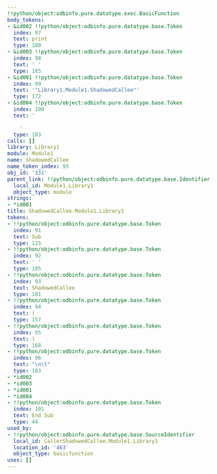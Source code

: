 ```yaml
---
!!python/object:odbinfo.pure.datatype.exec.BasicFunction
body_tokens:
- &id002 !!python/object:odbinfo.pure.datatype.base.Token
  index: 97
  text: print
  type: 100
- &id003 !!python/object:odbinfo.pure.datatype.base.Token
  index: 98
  text: ' '
  type: 185
- &id001 !!python/object:odbinfo.pure.datatype.base.Token
  index: 99
  text: '"Library1.Module1.ShadowedCallee"'
  type: 172
- &id004 !!python/object:odbinfo.pure.datatype.base.Token
  index: 100
  text: '

    '
  type: 183
calls: []
library: Library1
module: Module1
name: ShadowedCallee
name_token_index: 93
obj_id: '331'
parent_link: !!python/object:odbinfo.pure.datatype.base.Identifier
  local_id: Module1.Library1
  object_type: module
strings:
- *id001
title: ShadowedCallee.Module1.Library1
tokens:
- !!python/object:odbinfo.pure.datatype.base.Token
  index: 91
  text: Sub
  type: 125
- !!python/object:odbinfo.pure.datatype.base.Token
  index: 92
  text: ' '
  type: 185
- !!python/object:odbinfo.pure.datatype.base.Token
  index: 93
  text: ShadowedCallee
  type: 181
- !!python/object:odbinfo.pure.datatype.base.Token
  index: 94
  text: (
  type: 157
- !!python/object:odbinfo.pure.datatype.base.Token
  index: 95
  text: )
  type: 168
- !!python/object:odbinfo.pure.datatype.base.Token
  index: 96
  text: "\n\t"
  type: 183
- *id002
- *id003
- *id001
- *id004
- !!python/object:odbinfo.pure.datatype.base.Token
  index: 101
  text: End Sub
  type: 44
used_by:
- !!python/object:odbinfo.pure.datatype.base.SourceIdentifier
  local_id: CallerShadowedCallee.Module1.Library1
  location_id: '463'
  object_type: basicfunction
uses: []
---
```

